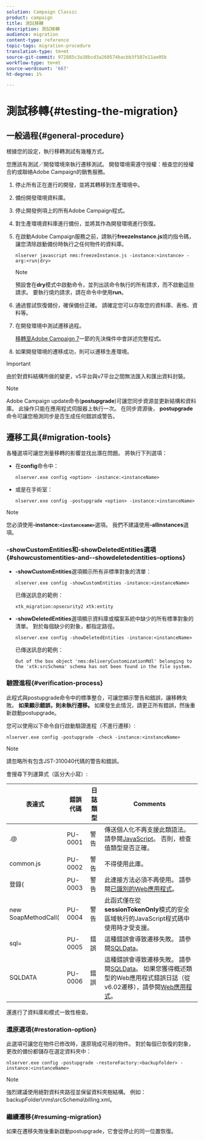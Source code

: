 ```yaml
---
solution: Campaign Classic
product: campaign
title: 測試移轉
description: 測試移轉
audience: migration
content-type: reference
topic-tags: migration-procedure
translation-type: tm+mt
source-git-commit: 972885c3a38bcd3a260574bacbb3f507e11ae05b
workflow-type: tm+mt
source-wordcount: '667'
ht-degree: 1%

---
```



# 測試移轉{#testing-the-migration}

## 一般過程{#general-procedure}

根據您的設定，執行移轉測試有幾種方式。

您應該有測試／開發環境來執行遷移測試。 開發環境需遵守授權：檢查您的授權合約或聯絡Adobe Campaign的銷售服務。

1. 停止所有正在進行的開發，並將其轉移到生產環境中。
1. 備份開發環境資料庫。
1. 停止開發例項上的所有Adobe Campaign程式。
1. 對生產環境資料庫進行備份，並將其作為開發環境進行恢復。
1. 在啟動Adobe Campaign服務之前，請執行&#x200B;**freezeInstance.js**&#x200B;燒灼指令碼，讓您清除啟動備份時執行之任何物件的資料庫。

   ```
   nlserver javascript nms:freezeInstance.js -instance:<instance> -arg:<run|dry>
   ```

   >[!NOTE]
   >
   >預設會在&#x200B;**dry**&#x200B;模式中啟動命令，並列出該命令執行的所有請求，而不啟動這些請求。 要執行燒灼請求，請在命令中使用&#x200B;**run**。

1. 通過嘗試恢復備份，確保備份正確。 請確定您可以存取您的資料庫、表格、資料等。
1. 在開發環境中測試遷移過程。

   [移轉至Adobe Campaign 7](../../migration/using/prerequisites-for-migration-to-adobe-campaign-7.md)一節的先決條件中會詳述完整程式。

1. 如果開發環境的遷移成功，則可以遷移生產環境。

>[!IMPORTANT]
>
>由於對資料結構所做的變更，v5平台與v7平台之間無法匯入和匯出資料封裝。

>[!NOTE]
>
>Adobe Campaign update命令(**postupgrade**)可讓您同步資源並更新結構和資料庫。 此操作只能在應用程式伺服器上執行一次。 在同步資源後， **postupgrade**&#x200B;命令可讓您檢測同步是否生成任何錯誤或警告。

## 遷移工具{#migration-tools}

各種選項可讓您測量移轉的影響並找出潛在問題。 將執行下列選項：

* 在&#x200B;**config**&#x200B;命令中：

   ```
   nlserver.exe config <option> -instance:<instanceName>
   ```

* 或是在手術室：

   ```
   nlserver.exe config -postupgrade <option> -instance:<instanceName>
   ```

>[!NOTE]
>
>您必須使用&#x200B;**-instance:`<instanceame>`**&#x200B;選項。 我們不建議使用&#x200B;**-allinstances**&#x200B;選項。

### -showCustomEntities和-showDeletedEntities選項{#showcustomentities-and--showdeletedentities-options}

* **-showCustomEntities**&#x200B;選項顯示所有非標準對象的清單：

   ```
   nlserver.exe config -showCustomEntities -instance:<instanceName>
   ```

   已傳送訊息的範例：

   ```
   xtk_migration:opsecurity2 xtk:entity
   ```

* **-showDeletedEntities**&#x200B;選項顯示資料庫或檔案系統中缺少的所有標準對象的清單。 對於每個缺少的對象，都指定路徑。

   ```
   nlserver.exe config -showDeletedEntities -instance:<instanceName>
   ```

   已傳送訊息的範例：

   ```
   Out of the box object 'nms:deliveryCustomizationMdl' belonging to the 'xtk:srcSchema' schema has not been found in the file system.
   ```

### 驗證進程{#verification-process}

此程式與postupgrade命令中的標準整合，可讓您顯示警告和錯誤，讓移轉失敗。 **如果顯示錯誤，則未執行遷移。** 如果發生此情況，請更正所有錯誤，然後重新啟動postupgrade。

您可以使用以下命令自行啟動驗證進程（不進行遷移）:

```
nlserver.exe config -postupgrade -check -instance:<instanceName>
```

>[!NOTE]
>
>請忽略所有包含JST-310040代碼的警告和錯誤。

會搜尋下列運算式（區分大小寫）:

<table> 
 <thead> 
  <tr> 
   <th> 表達式<br /> </th> 
   <th> 錯誤代碼<br /> </th> 
   <th> 日誌類型<br /> </th> 
   <th> Comments<br /> </th> 
  </tr> 
 </thead> 
 <tbody> 
  <tr> 
   <td> .@<br /> </td> 
   <td> PU-0001<br /> </td> 
   <td> 警告<br /> </td> 
   <td> 傳送個人化不再支援此類語法。 請參閱<a href="../../migration/using/general-configurations.md#javascript" target="_blank">JavaScript</a>。 否則，檢查值類型是否正確。<br /> </td> 
  </tr> 
  <tr> 
   <td> common.js<br /> </td> 
   <td> PU-0002<br /> </td> 
   <td> 警告<br /> </td> 
   <td> 不得使用此庫。<br /> </td> 
  </tr> 
  <tr> 
   <td> 登錄(<br /> </td> 
   <td> PU-0003<br /> </td> 
   <td> 警告<br /> </td> 
   <td> 此連接方法必須不再使用。 請參閱<a href="../../migration/using/general-configurations.md#identified-web-applications" target="_blank">已識別的Web應用程式</a>。<br /> </td> 
  </tr> 
  <tr> 
   <td> new SoapMethodCall(<br /> </td> 
   <td> PU-0004<br /> </td> 
   <td> 警告<br /> </td> 
   <td> 此函式僅在從<strong>sessionTokenOnly</strong>模式的安全區域執行的JavaScript程式碼中使用時才受支援。<br /> </td> 
  </tr> 
  <tr> 
   <td> sql=<br /> </td> 
   <td> PU-0005<br /> </td> 
   <td> 錯誤<br /> </td> 
   <td> 這種錯誤會導致遷移失敗。 請參閱<a href="../../migration/using/general-configurations.md#sqldata" target="_blank">SQLData</a>。<br /> </td> 
  </tr> 
  <tr> 
   <td> SQLDATA<br /> </td> 
   <td> PU-0006<br /> </td> 
   <td> 錯誤<br /> </td> 
   <td> 這種錯誤會導致遷移失敗。 請參閱<a href="../../migration/using/general-configurations.md#sqldata" target="_blank">SQLData</a>。 如果您獲得概述類型的Web應用程式錯誤日誌（從v6.02遷移），請參閱<a href="../../migration/using/specific-configurations-in-v6-02.md#web-applications" target="_blank">Web應用程式</a>。<br /> </td> 
  </tr> 
 </tbody> 
</table>

還進行了資料庫和模式一致性檢查。

### 還原選項{#restoration-option}

此選項可讓您在物件已修改時，還原現成可用的物件。 對於每個已恢復的對象，更改的備份都儲存在選定資料夾中：

```
nlserver.exe config -postupgrade -restoreFactory:<backupfolder> -instance:<instanceName>
```

>[!NOTE]
>
>強烈建議使用絕對資料夾路徑並保留資料夾樹結構。 例如：backupFolder\nms\srcSchema\billing.xml。

### 繼續遷移{#resuming-migration}

如果在遷移失敗後重新啟動postupgrade，它會從停止的同一位置恢復。
